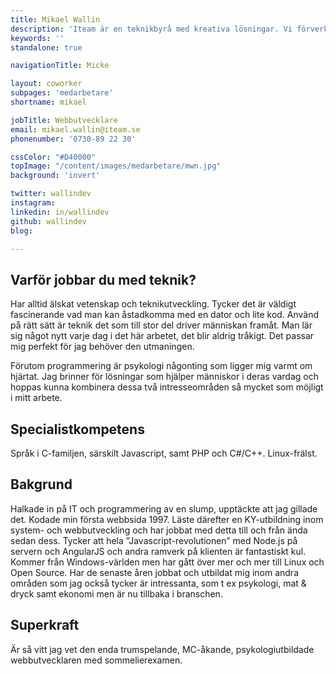```yaml
---
title: Mikael Wallin
description: 'Iteam är en teknikbyrå med kreativa lösningar. Vi förverkligar dina idéer.'
keywords: ''
standalone: true

navigationTitle: Micke

layout: coworker
subpages: 'medarbetare'
shortname: mikael

jobTitle: Webbutvecklare
email: mikael.wallin@iteam.se
phonenumber: '0730-89 22 30'

cssColor: "#D40000"
topImage: "/content/images/medarbetare/mwn.jpg"
background: 'invert'

twitter: wallindev
instagram:
linkedin: in/wallindev
github: wallindev
blog:

---
```


## Varför jobbar du med teknik?
Har alltid älskat vetenskap och teknikutveckling. Tycker det är väldigt fascinerande vad man kan åstadkomma med en dator och lite kod. Använd på rätt sätt är teknik det som till stor del driver människan framåt. Man lär sig något nytt varje dag i det här arbetet, det blir aldrig tråkigt. Det passar mig perfekt för jag behöver den utmaningen.

Förutom programmering är psykologi någonting som ligger mig varmt om hjärtat. Jag brinner för lösningar som hjälper människor i deras vardag och hoppas kunna kombinera dessa två intresseområden så mycket som möjligt i mitt arbete.

## Specialistkompetens
Språk i C-familjen, särskilt Javascript, samt PHP och C#/C++. Linux-frälst.

## Bakgrund
Halkade in på IT och programmering av en slump, upptäckte att jag gillade det. Kodade min första webbsida 1997. Läste därefter en KY-utbildning inom system- och webbutveckling och har jobbat med detta till och från ända sedan dess. Tycker att hela ”Javascript-revolutionen” med Node.js på servern och AngularJS och andra ramverk på klienten är fantastiskt kul. Kommer från Windows-världen men har gått över mer och mer till Linux och Open Source. Har de senaste åren jobbat och utbildat mig inom andra områden som jag också tycker är intressanta, som t ex psykologi, mat & dryck samt ekonomi men är nu tillbaka i branschen.

## Superkraft
Är så vitt jag vet den enda trumspelande, MC-åkande, psykologiutbildade webbutvecklaren med sommelierexamen.
